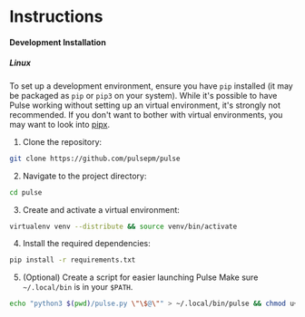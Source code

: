 # Instructions

#### Development Installation
##### Linux
To set up a development environment, ensure you have `pip` installed (it may be packaged as `pip` or `pip3` on your system).
While it's possible to have Pulse working without setting up an virtual environment, it's strongly not recommended.
If you don't want to bother with virtual environments, you may want to look into [pipx](https://github.com/pypa/pipx).

1. Clone the repository:
```sh
git clone https://github.com/pulsepm/pulse
```

2. Navigate to the project directory:
```sh
cd pulse
```

3. Create and activate a virtual environment:
```sh
virtualenv venv --distribute && source venv/bin/activate
```

4. Install the required dependencies:
```sh
pip install -r requirements.txt
```

5. (Optional) Create a script for easier launching Pulse
Make sure `~/.local/bin` is in your `$PATH`.
```sh
echo "python3 $(pwd)/pulse.py \"\$@\"" > ~/.local/bin/pulse && chmod u+x ~/.local/bin/pulse
```
